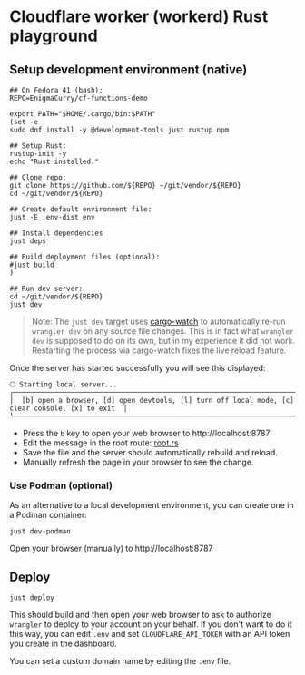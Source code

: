# Cloudflare worker (workerd) Rust playground

## Setup development environment (native)

```
## On Fedora 41 (bash):
REPO=EnigmaCurry/cf-functions-demo

export PATH="$HOME/.cargo/bin:$PATH"
(set -e
sudo dnf install -y @development-tools just rustup npm

## Setup Rust:
rustup-init -y
echo "Rust installed."

## Clone repo:
git clone https://github.com/${REPO} ~/git/vendor/${REPO}
cd ~/git/vendor/${REPO}

## Create default environment file:
just -E .env-dist env

## Install dependencies
just deps

## Build deployment files (optional):
#just build
)

## Run dev server:
cd ~/git/vendor/${REPO}
just dev
```

> Note: The `just dev` target uses
> [cargo-watch](https://github.com/watchexec/cargo-watch) to
> automatically re-run `wrangler dev` on any source file changes. This
> is in fact what `wrangler dev` is supposed to do on its own, but in
> my experience it did not work. Restarting the process via
> cargo-watch fixes the live reload feature.

Once the server has started successfully you will see this displayed:

```
⎔ Starting local server...
╭──────────────────────────────────────────────────────────────────────────────────────────────────╮
│  [b] open a browser, [d] open devtools, [l] turn off local mode, [c] clear console, [x] to exit  │
╰──────────────────────────────────────────────────────────────────────────────────────────────────╯
```

 * Press the `b` key to open your web browser to http://localhost:8787
 * Edit the message in the root route: [root.rs](src/routes/root.rs)
 * Save the file and the server should automatically rebuild and reload.
 * Manually refresh the page in your browser to see the change.

### Use Podman (optional)

As an alternative to a local development environment, you can create
one in a Podman container:

```
just dev-podman
```

Open your browser (manually) to http://localhost:8787
 
## Deploy

```
just deploy
```

This should build and then open your web browser to ask to authorize
`wrangler` to deploy to your account on your behalf. If you don't want
to do it this way, you can edit `.env` and set `CLOUDFLARE_API_TOKEN`
with an API token you create in the dashboard.

You can set a custom domain name by editing the `.env` file.
